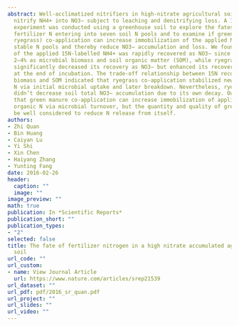 ```yaml
---
abstract: Well-acclimatized nitrifiers in high-nitrate agricultural soils can quickly
  nitrify NH4+ into NO3− subject to leaching and denitrifying loss. A 120-day incubation
  experiment was conducted using a greenhouse soil to explore the fates of applied
  fertilizer N entering into seven soil N pools and to examine if green manure (as
  ryegrass) co-application can increase immobilization of the applied N into relatively
  stable N pools and thereby reduce NO3− accumulation and loss. We found that 87–92%
  of the applied 15N-labelled NH4+ was rapidly recovered as NO3− since day 3 and only
  2–4% as microbial biomass and soil organic matter (SOM), while ryegrass co-application
  significantly decreased its recovery as NO3− but enhanced its recovery as SOM (17%)
  at the end of incubation. The trade-off relationship between 15N recoveries in microbial
  biomass and SOM indicated that ryegrass co-application stabilized newly immobilized
  N via initial microbial uptake and later breakdown. Nevertheless, ryegrass application
  didn’t decrease soil total NO3− accumulation due to its own decay. Our results suggest
  that green manure co-application can increase immobilization of applied N into stable
  organic N via microbial turnover, but the quantity and quality of green manure should
  be well considered to reduce N release from itself.
authors:
- Zhi Quan
- Bin Huang
- Caiyan Lu
- Yi Shi
- Xin Chen
- Haiyang Zhang
- Yunting Fang
date: 2016-02-26
header:
  caption: ""
  image: ""
image_preview: ""
math: true
publication: In *Scientific Reports*
publication_short: ""
publication_types:
- "2"
selected: false
title: The fate of fertilizer nitrogen in a high nitrate accumulated agricultural
  soil
url_code: ""
url_custom:
- name: View Journal Article
  url: https://www.nature.com/articles/srep21539
url_dataset: ""
url_pdf: pdf/2016_sr_quan.pdf
url_project: ""
url_slides: ""
url_video: ""
---
```


